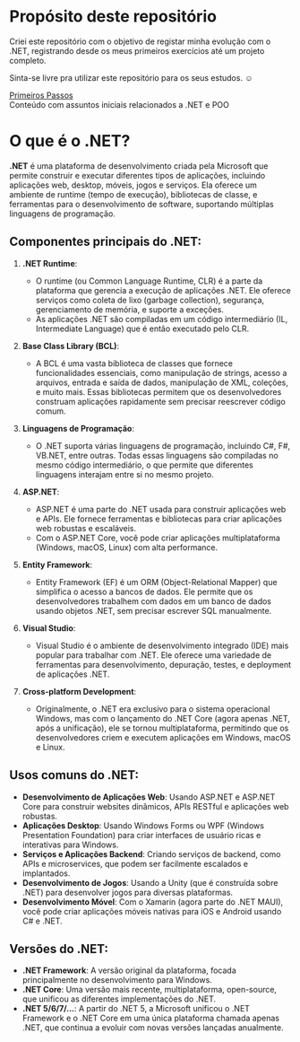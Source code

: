 # Propósito deste repositório
Criei este repositório com o objetivo de registar minha evolução com o .NET, registrando desde os meus primeiros exercícios até um projeto completo.<br>

Sinta-se livre pra utilizar este repositório para os seus estudos. ☺️

[Primeiros Passos](https://github.com/Ry00sh1/Estudando-.NET/tree/main/Primeiros%20passos)<br>
Conteúdo com assuntos iniciais relacionados a .NET e POO

# O que é o .NET?

**.NET** é uma plataforma de desenvolvimento criada pela Microsoft que permite construir e executar diferentes tipos de aplicações, incluindo aplicações web, desktop, móveis, jogos e serviços. Ela oferece um ambiente de runtime (tempo de execução), bibliotecas de classe, e ferramentas para o desenvolvimento de software, suportando múltiplas linguagens de programação.

## Componentes principais do .NET:

1. **.NET Runtime**:
   - O runtime (ou Common Language Runtime, CLR) é a parte da plataforma que gerencia a execução de aplicações .NET. Ele oferece serviços como coleta de lixo (garbage collection), segurança, gerenciamento de memória, e suporte a exceções.
   - As aplicações .NET são compiladas em um código intermediário (IL, Intermediate Language) que é então executado pelo CLR.

2. **Base Class Library (BCL)**:
   - A BCL é uma vasta biblioteca de classes que fornece funcionalidades essenciais, como manipulação de strings, acesso a arquivos, entrada e saída de dados, manipulação de XML, coleções, e muito mais. Essas bibliotecas permitem que os desenvolvedores construam aplicações rapidamente sem precisar reescrever código comum.

3. **Linguagens de Programação**:
   - O .NET suporta várias linguagens de programação, incluindo C#, F#, VB.NET, entre outras. Todas essas linguagens são compiladas no mesmo código intermediário, o que permite que diferentes linguagens interajam entre si no mesmo projeto.

4. **ASP.NET**:
   - ASP.NET é uma parte do .NET usada para construir aplicações web e APIs. Ele fornece ferramentas e bibliotecas para criar aplicações web robustas e escaláveis.
   - Com o ASP.NET Core, você pode criar aplicações multiplataforma (Windows, macOS, Linux) com alta performance.

5. **Entity Framework**:
   - Entity Framework (EF) é um ORM (Object-Relational Mapper) que simplifica o acesso a bancos de dados. Ele permite que os desenvolvedores trabalhem com dados em um banco de dados usando objetos .NET, sem precisar escrever SQL manualmente.

6. **Visual Studio**:
   - Visual Studio é o ambiente de desenvolvimento integrado (IDE) mais popular para trabalhar com .NET. Ele oferece uma variedade de ferramentas para desenvolvimento, depuração, testes, e deployment de aplicações .NET.

7. **Cross-platform Development**:
   - Originalmente, o .NET era exclusivo para o sistema operacional Windows, mas com o lançamento do .NET Core (agora apenas .NET, após a unificação), ele se tornou multiplataforma, permitindo que os desenvolvedores criem e executem aplicações em Windows, macOS e Linux.

## Usos comuns do .NET:

- **Desenvolvimento de Aplicações Web**: Usando ASP.NET e ASP.NET Core para construir websites dinâmicos, APIs RESTful e aplicações web robustas.
- **Aplicações Desktop**: Usando Windows Forms ou WPF (Windows Presentation Foundation) para criar interfaces de usuário ricas e interativas para Windows.
- **Serviços e Aplicações Backend**: Criando serviços de backend, como APIs e microservices, que podem ser facilmente escalados e implantados.
- **Desenvolvimento de Jogos**: Usando a Unity (que é construída sobre .NET) para desenvolver jogos para diversas plataformas.
- **Desenvolvimento Móvel**: Com o Xamarin (agora parte do .NET MAUI), você pode criar aplicações móveis nativas para iOS e Android usando C# e .NET.

## Versões do .NET:

- **.NET Framework**: A versão original da plataforma, focada principalmente no desenvolvimento para Windows.
- **.NET Core**: Uma versão mais recente, multiplataforma, open-source, que unificou as diferentes implementações do .NET.
- **.NET 5/6/7/...**: A partir do .NET 5, a Microsoft unificou o .NET Framework e o .NET Core em uma única plataforma chamada apenas .NET, que continua a evoluir com novas versões lançadas anualmente.